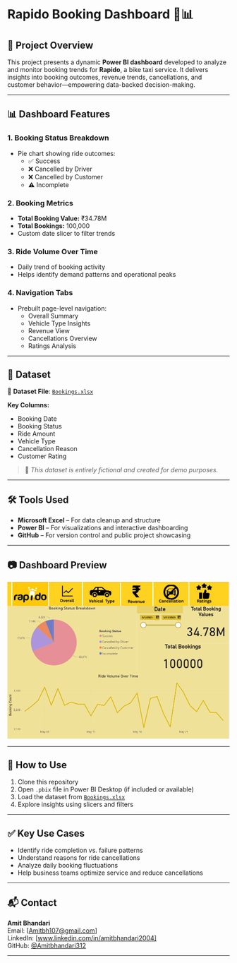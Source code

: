 # Rapido Booking Dashboard 🚖📊

## 📌 Project Overview

This project presents a dynamic **Power BI dashboard** developed to analyze and monitor booking trends for **Rapido**, a bike taxi service. It delivers insights into booking outcomes, revenue trends, cancellations, and customer behavior—empowering data-backed decision-making.

---

## 📊 Dashboard Features

### 1. **Booking Status Breakdown**
- Pie chart showing ride outcomes:
  - ✅ Success
  - ❌ Cancelled by Driver
  - ❌ Cancelled by Customer
  - ⚠️ Incomplete

### 2. **Booking Metrics**
- **Total Booking Value:** ₹34.78M  
- **Total Bookings:** 100,000  
- Custom date slicer to filter trends

### 3. **Ride Volume Over Time**
- Daily trend of booking activity
- Helps identify demand patterns and operational peaks

### 4. **Navigation Tabs**
- Prebuilt page-level navigation:
  - Overall Summary
  - Vehicle Type Insights
  - Revenue View
  - Cancellations Overview
  - Ratings Analysis

---

## 📁 Dataset

📄 **Dataset File**: [`Bookings.xlsx`](https://github.com/Amitbhandari312/Rapido-Booking-Dashboard/blob/main/Bookings%20.xlsx)

**Key Columns:**
- Booking Date  
- Booking Status  
- Ride Amount  
- Vehicle Type  
- Cancellation Reason  
- Customer Rating

> 🔐 *This dataset is entirely fictional and created for demo purposes.*

---

## 🛠️ Tools Used

- **Microsoft Excel** – For data cleanup and structure  
- **Power BI** – For visualizations and interactive dashboarding  
- **GitHub** – For version control and public project showcasing

---

## 📷 Dashboard Preview

![Rapido Booking Dashboard](https://github.com/Amitbhandari312/Rapido-Booking-Dashboard/blob/main/Rapido%20Booking%20Dashboard%20SS.png)

---

## 🚀 How to Use

1. Clone this repository  
2. Open `.pbix` file in Power BI Desktop (if included or available)  
3. Load the dataset from [`Bookings.xlsx`](https://github.com/Amitbhandari312/Rapido-Booking-Dashboard/blob/main/Bookings%20.xlsx)  
4. Explore insights using slicers and filters

---

## ✅ Key Use Cases

- Identify ride completion vs. failure patterns  
- Understand reasons for ride cancellations  
- Analyze daily booking fluctuations  
- Help business teams optimize service and reduce cancellations

---

## 📬 Contact

**Amit Bhandari**  
Email: [Amitbh107@gmail.com]  
LinkedIn: [www.linkedin.com/in/amitbhandari2004]  
GitHub: [@Amitbhandari312](https://github.com/Amitbhandari312)

---


